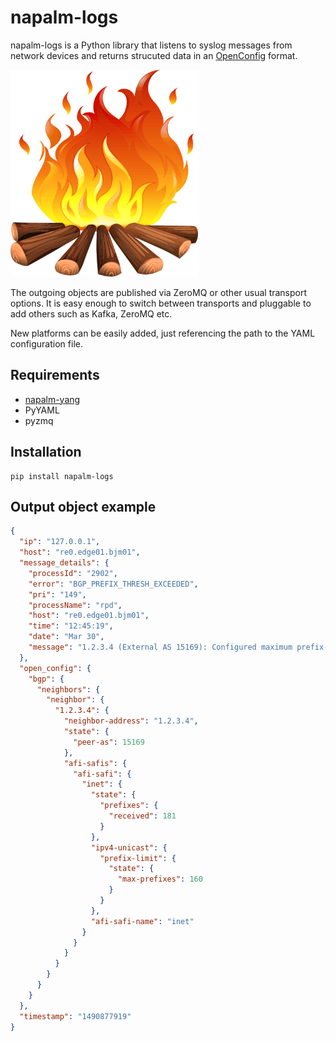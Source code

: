 # napalm-logs

napalm-logs is a Python library that listens to syslog messages from network
devices and returns strucuted data in an [OpenConfig](http://www.openconfig.net/)
format.


<img src="logo.png" data-canonical-src="logo.png" width="300" />

The outgoing objects are published via ZeroMQ or other usual transport
options. It is easy enough to switch between transports and pluggable to add
others such as Kafka, ZeroMQ etc.

New platforms can be easily added, just referencing the path to the
YAML configuration file.

Requirements
------------

- [napalm-yang](https://github.com/napalm-automation/napalm-yang)
- PyYAML
- pyzmq

Installation
------------

```
pip install napalm-logs
```

Output object example
---------------------

```json
{
  "ip": "127.0.0.1",
  "host": "re0.edge01.bjm01",
  "message_details": {
    "processId": "2902",
    "error": "BGP_PREFIX_THRESH_EXCEEDED",
    "pri": "149",
    "processName": "rpd",
    "host": "re0.edge01.bjm01",
    "time": "12:45:19",
    "date": "Mar 30",
    "message": "1.2.3.4 (External AS 15169): Configured maximum prefix-limit threshold(160) exceeded for inet-unicast nlri: 181 (instance master)"
  },
  "open_config": {
    "bgp": {
      "neighbors": {
        "neighbor": {
          "1.2.3.4": {
            "neighbor-address": "1.2.3.4",
            "state": {
              "peer-as": 15169
            },
            "afi-safis": {
              "afi-safi": {
                "inet": {
                  "state": {
                    "prefixes": {
                      "received": 181
                    }
                  },
                  "ipv4-unicast": {
                    "prefix-limit": {
                      "state": {
                        "max-prefixes": 160
                      }
                    }
                  },
                  "afi-safi-name": "inet"
                }
              }
            }
          }
        }
      }
    }
  },
  "timestamp": "1490877919"
}
```
